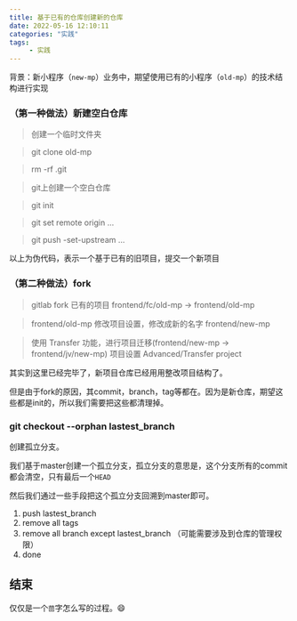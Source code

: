 ```yaml
---
title: 基于已有的仓库创建新的仓库 
date: 2022-05-16 12:10:11
categories: "实践"
tags:
     - 实践
---
```



背景：新小程序（`new-mp`）业务中，期望使用已有的小程序（`old-mp`）的技术结构进行实现


### （第一种做法）新建空白仓库

> 创建一个临时文件夹

> git clone old-mp

> rm -rf .git 

> git上创建一个空白仓库

> git init 

> git set remote origin ...

> git push -set-upstream ...

以上为伪代码，表示一个基于已有的旧项目，提交一个新项目

<!-- more -->


### （第二种做法）fork

> gitlab fork 已有的项目 frontend/fc/old-mp -> frontend/old-mp

> frontend/old-mp 修改项目设置，修改成新的名字 frontend/new-mp

> 使用 Transfer 功能，进行项目迁移(frontend/new-mp -> frontend/jv/new-mp) 项目设置 Advanced/Transfer project 

其实到这里已经完毕了，新项目仓库已经用用整改项目结构了。

但是由于fork的原因，其commit，branch，tag等都在。因为是新仓库，期望这些都是init的，所以我们需要把这些都清理掉。

### git checkout --orphan lastest_branch

创建孤立分支。

我们基于master创建一个孤立分支，孤立分支的意思是，这个分支所有的commit都会清空，只有最后一个`HEAD`

然后我们通过一些手段把这个孤立分支回溯到master即可。

1. push lastest_branch
2. remove all tags
3. remove all branch except lastest_branch （可能需要涉及到仓库的管理权限）
4. done


## 结束

仅仅是一个`茴`字怎么写的过程。😄 